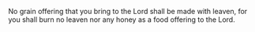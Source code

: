 No grain offering that you bring to the Lord shall be made with leaven, for you shall burn no leaven nor any honey as a food offering to the Lord.
